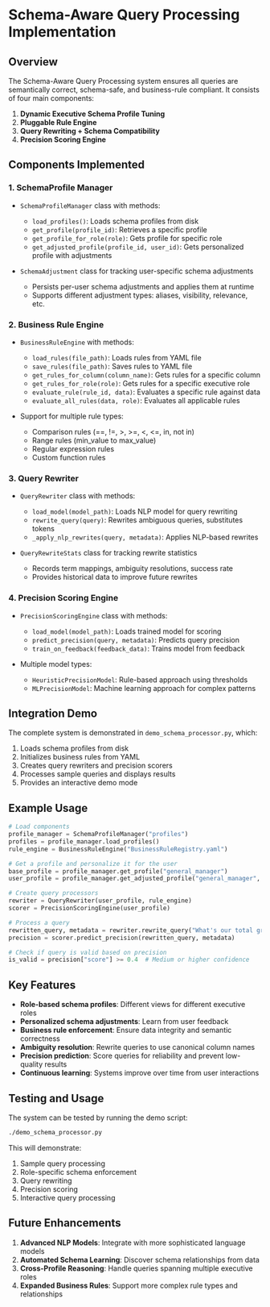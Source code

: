 # Schema-Aware Query Processing Implementation

## Overview

The Schema-Aware Query Processing system ensures all queries are semantically correct, schema-safe, and business-rule compliant. It consists of four main components:

1. **Dynamic Executive Schema Profile Tuning**
2. **Pluggable Rule Engine**
3. **Query Rewriting + Schema Compatibility**
4. **Precision Scoring Engine**

## Components Implemented

### 1. SchemaProfile Manager

- `SchemaProfileManager` class with methods:
  - `load_profiles()`: Loads schema profiles from disk
  - `get_profile(profile_id)`: Retrieves a specific profile
  - `get_profile_for_role(role)`: Gets profile for specific role
  - `get_adjusted_profile(profile_id, user_id)`: Gets personalized profile with adjustments

- `SchemaAdjustment` class for tracking user-specific schema adjustments
  - Persists per-user schema adjustments and applies them at runtime
  - Supports different adjustment types: aliases, visibility, relevance, etc.

### 2. Business Rule Engine

- `BusinessRuleEngine` with methods:
  - `load_rules(file_path)`: Loads rules from YAML file
  - `save_rules(file_path)`: Saves rules to YAML file
  - `get_rules_for_column(column_name)`: Gets rules for a specific column
  - `get_rules_for_role(role)`: Gets rules for a specific executive role
  - `evaluate_rule(rule_id, data)`: Evaluates a specific rule against data
  - `evaluate_all_rules(data, role)`: Evaluates all applicable rules

- Support for multiple rule types:
  - Comparison rules (==, !=, >, >=, <, <=, in, not in)
  - Range rules (min_value to max_value)
  - Regular expression rules
  - Custom function rules

### 3. Query Rewriter

- `QueryRewriter` class with methods:
  - `load_model(model_path)`: Loads NLP model for query rewriting
  - `rewrite_query(query)`: Rewrites ambiguous queries, substitutes tokens
  - `_apply_nlp_rewrites(query, metadata)`: Applies NLP-based rewrites

- `QueryRewriteStats` class for tracking rewrite statistics
  - Records term mappings, ambiguity resolutions, success rate
  - Provides historical data to improve future rewrites

### 4. Precision Scoring Engine

- `PrecisionScoringEngine` class with methods:
  - `load_model(model_path)`: Loads trained model for scoring
  - `predict_precision(query, metadata)`: Predicts query precision
  - `train_on_feedback(feedback_data)`: Trains model from feedback

- Multiple model types:
  - `HeuristicPrecisionModel`: Rule-based approach using thresholds
  - `MLPrecisionModel`: Machine learning approach for complex patterns

## Integration Demo

The complete system is demonstrated in `demo_schema_processor.py`, which:

1. Loads schema profiles from disk
2. Initializes business rules from YAML
3. Creates query rewriters and precision scorers
4. Processes sample queries and displays results
5. Provides an interactive demo mode

## Example Usage

```python
# Load components
profile_manager = SchemaProfileManager("profiles")
profiles = profile_manager.load_profiles()
rule_engine = BusinessRuleEngine("BusinessRuleRegistry.yaml")

# Get a profile and personalize it for the user
base_profile = profile_manager.get_profile("general_manager")
user_profile = profile_manager.get_adjusted_profile("general_manager", "user_123")

# Create query processors
rewriter = QueryRewriter(user_profile, rule_engine)
scorer = PrecisionScoringEngine(user_profile)

# Process a query
rewritten_query, metadata = rewriter.rewrite_query("What's our total gross profit?")
precision = scorer.predict_precision(rewritten_query, metadata)

# Check if query is valid based on precision
is_valid = precision["score"] >= 0.4  # Medium or higher confidence
```

## Key Features

- **Role-based schema profiles**: Different views for different executive roles
- **Personalized schema adjustments**: Learn from user feedback
- **Business rule enforcement**: Ensure data integrity and semantic correctness
- **Ambiguity resolution**: Rewrite queries to use canonical column names
- **Precision prediction**: Score queries for reliability and prevent low-quality results
- **Continuous learning**: Systems improve over time from user interactions

## Testing and Usage

The system can be tested by running the demo script:

```bash
./demo_schema_processor.py
```

This will demonstrate:
1. Sample query processing
2. Role-specific schema enforcement
3. Query rewriting
4. Precision scoring
5. Interactive query processing

## Future Enhancements

1. **Advanced NLP Models**: Integrate with more sophisticated language models
2. **Automated Schema Learning**: Discover schema relationships from data
3. **Cross-Profile Reasoning**: Handle queries spanning multiple executive roles
4. **Expanded Business Rules**: Support more complex rule types and relationships
